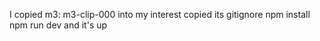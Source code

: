 I copied m3: m3-clip-000 into my interest
copied its gitignore
npm install
npm run dev
and it's up

